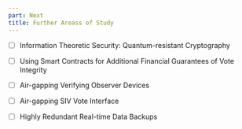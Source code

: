 ```yaml
---
part: Next
title: Further Areass of Study
---
```


- [ ] Information Theoretic Security: Quantum-resistant Cryptography

- [ ] Using Smart Contracts for Additional Financial Guarantees of Vote Integrity

- [ ] Air-gapping Verifying Observer Devices

- [ ] Air-gapping SIV Vote Interface

- [ ] Highly Redundant Real-time Data Backups
